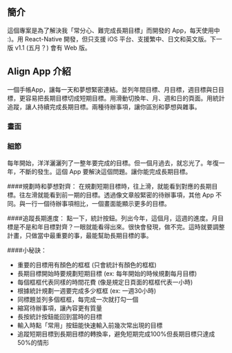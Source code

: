 ## 簡介
這個專案是為了解決我「常分心、難完成長期目標」而開發的 App，每天使用中 :)。用 React-Native 開發，但只支援 iOS 平台、支援繁中、日文和英文版。下一版 v1.1 (五月？) 會有 Web 版。

## Align App 介紹
一個手帳App，讓每一天和夢想緊密連結。並列年間目標、月目標，週目標與日目標，更容易把長期目標切成短期目標。用滑動切換年、月、週和日的頁面。用統計追蹤，讓人持續完成長期目標。兩種待辦事項，讓你區別和夢想與雜事。

### 畫面

### 細節
每年開始，洋洋灑灑列了一整年要完成的目標。但一個月過去，就忘光了。年復一年，不斷的發生。這個 App 要解決這個問題。讓你能完成長期目標。

####規劃時和夢想對齊：
在規劃短期目標時，往上滑，就能看到對應的長期目標。往左滑就能看到前一期的目標。透過像文章般緊密的待辦事項，其他 App 不同。與一行一個待辦事項相比，一個畫面能顯示更多的目標。

####追蹤長期進度：
點一下，統計按鈕。列出今年，這個月，這週的進度。月目標是不是和年目標對齊？一眼就能看得出來。很快會發現，做不完。這時就要調整計畫，只做當中最重要的事，最能幫助長期目標的事。

####小秘訣：
- 重要的目標用有顏色的框框 (只會統計有顏色的框框)
- 長期目標開始時要規劃短期目標 (ex: 每年開始的時候規劃每月目標)
- 每個框框代表同樣的時間花費 (像是規定日頁面的框框代表一小時)
- 根據統計規劃一週要完成多少框框 (ex: 一週30小時)
- 同標題並列多個框框，每完成一次就打勾一個
- 縮寫待辦事項，讓內容更有質量
- 長按統計按鈕能回到當時的目標
- 輸入時點「常用」按鈕能快速輸入前幾次常出現的目標
- 追蹤短期目標到長期目標的轉換率，避免短期完成100%但長期目標只達成50%的情形
